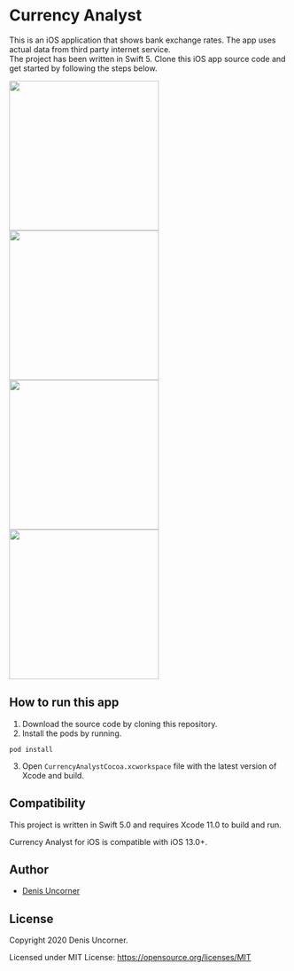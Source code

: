 # Currency Analyst

This is an iOS application that shows bank exchange rates. The app uses actual data from third party internet service.  
The project has been written in Swift 5.
Clone this iOS app source code and get started by following the steps below. 

<img width="270px" src="https://i.postimg.cc/hvYLMCvy/1-crop.png"><img width="270px" src="https://i.postimg.cc/T2NJRP0V/2-crop.png"><img width="270px" src="https://i.postimg.cc/X7ZcX01T/4-crop.png"><img height="270px" src="https://i.postimg.cc/T11jV8d5/3-crop.png">
<br/>
## How to run this app

1. Download the source code by cloning this repository.
2. Install the pods by running.
```
pod install
```
3. Open ```CurrencyAnalystCocoa.xcworkspace``` file with the latest version of Xcode and build.

## Compatibility

This project is written in Swift 5.0 and requires Xcode 11.0 to build and run.

Currency Analyst for iOS is compatible with iOS 13.0+.

## Author

* [Denis Uncorner](https://www.denisuncorner.ru/)

## License

Copyright 2020 Denis Uncorner.

Licensed under MIT License: https://opensource.org/licenses/MIT
